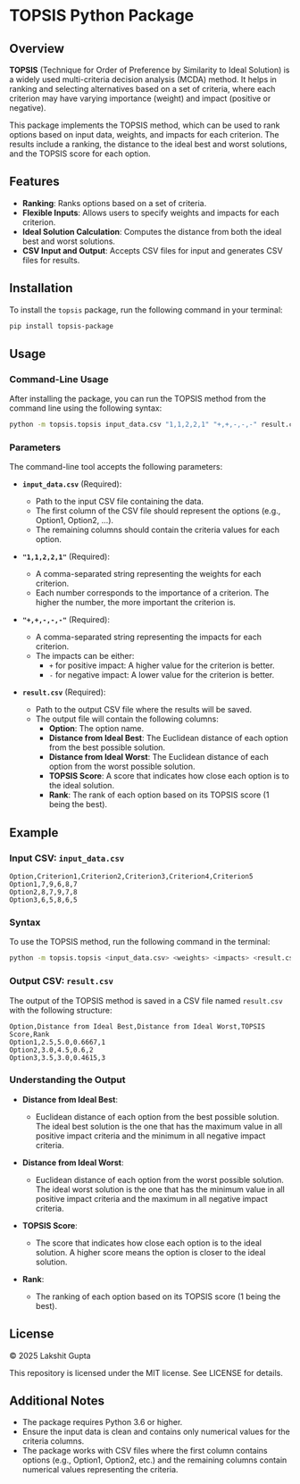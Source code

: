 # TOPSIS Python Package

## Overview

**TOPSIS** (Technique for Order of Preference by Similarity to Ideal Solution) is a widely used multi-criteria decision analysis (MCDA) method. It helps in ranking and selecting alternatives based on a set of criteria, where each criterion may have varying importance (weight) and impact (positive or negative).

This package implements the TOPSIS method, which can be used to rank options based on input data, weights, and impacts for each criterion. The results include a ranking, the distance to the ideal best and worst solutions, and the TOPSIS score for each option.

## Features

- **Ranking**: Ranks options based on a set of criteria.
- **Flexible Inputs**: Allows users to specify weights and impacts for each criterion.
- **Ideal Solution Calculation**: Computes the distance from both the ideal best and worst solutions.
- **CSV Input and Output**: Accepts CSV files for input and generates CSV files for results.

## Installation

To install the `topsis` package, run the following command in your terminal:

```bash
pip install topsis-package
```

## Usage

### Command-Line Usage

After installing the package, you can run the TOPSIS method from the command line using the following syntax:

```bash
python -m topsis.topsis input_data.csv "1,1,2,2,1" "+,+,-,-,-" result.csv
```

### Parameters

The command-line tool accepts the following parameters:

- **`input_data.csv`** (Required): 
  - Path to the input CSV file containing the data.
  - The first column of the CSV file should represent the options (e.g., Option1, Option2, ...).
  - The remaining columns should contain the criteria values for each option.
  
- **`"1,1,2,2,1"`** (Required): 
  - A comma-separated string representing the weights for each criterion.
  - Each number corresponds to the importance of a criterion. The higher the number, the more important the criterion is.

- **`"+,+,-,-,-"`** (Required): 
  - A comma-separated string representing the impacts for each criterion.
  - The impacts can be either:
    - `+` for positive impact: A higher value for the criterion is better.
    - `-` for negative impact: A lower value for the criterion is better.

- **`result.csv`** (Required): 
  - Path to the output CSV file where the results will be saved.
  - The output file will contain the following columns:
    - **Option**: The option name.
    - **Distance from Ideal Best**: The Euclidean distance of each option from the best possible solution.
    - **Distance from Ideal Worst**: The Euclidean distance of each option from the worst possible solution.
    - **TOPSIS Score**: A score that indicates how close each option is to the ideal solution.
    - **Rank**: The rank of each option based on its TOPSIS score (1 being the best).


## Example

### Input CSV: `input_data.csv`

```csv
Option,Criterion1,Criterion2,Criterion3,Criterion4,Criterion5
Option1,7,9,6,8,7
Option2,8,7,9,7,8
Option3,6,5,8,6,5
```

### Syntax

To use the TOPSIS method, run the following command in the terminal:

```bash
python -m topsis.topsis <input_data.csv> <weights> <impacts> <result.csv>
```

### Output CSV: `result.csv`

The output of the TOPSIS method is saved in a CSV file named `result.csv` with the following structure:

```csv
Option,Distance from Ideal Best,Distance from Ideal Worst,TOPSIS Score,Rank
Option1,2.5,5.0,0.6667,1
Option2,3.0,4.5,0.6,2
Option3,3.5,3.0,0.4615,3
```

### Understanding the Output

- **Distance from Ideal Best**: 
  - Euclidean distance of each option from the best possible solution. The ideal best solution is the one that has the maximum value in all positive impact criteria and the minimum in all negative impact criteria.

- **Distance from Ideal Worst**: 
  - Euclidean distance of each option from the worst possible solution. The ideal worst solution is the one that has the minimum value in all positive impact criteria and the maximum in all negative impact criteria.

- **TOPSIS Score**: 
  - The score that indicates how close each option is to the ideal solution. A higher score means the option is closer to the ideal solution.

- **Rank**: 
  - The ranking of each option based on its TOPSIS score (1 being the best).

## License

© 2025 Lakshit Gupta

This repository is licensed under the MIT license. See LICENSE for details.

## Additional Notes

- The package requires Python 3.6 or higher.
- Ensure the input data is clean and contains only numerical values for the criteria columns.
- The package works with CSV files where the first column contains options (e.g., Option1, Option2, etc.) and the remaining columns contain numerical values representing the criteria.


